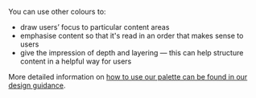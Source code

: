 You can use other colours to:

- draw users’ focus to particular content areas
- emphasise content so that it's read in an order that makes sense to users
- give the impression of depth and layering &mdash; this can help structure content in a helpful way for users

More detailed information on <a href="https://coop-design-manual.herokuapp.com/styles/colours.html">how to use our palette can be found in our design guidance</a>.

